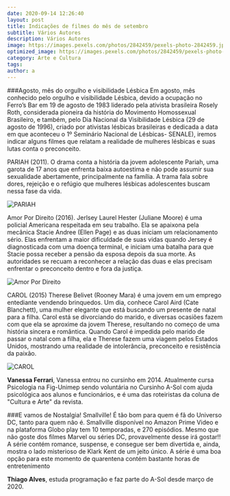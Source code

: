 ```yaml
---
date: 2020-09-14 12:26:40
layout: post
title: Indicações de filmes do mês de setembro
subtitle: Vários Autores
description: Vários Autores
image: https://images.pexels.com/photos/2842459/pexels-photo-2842459.jpeg
optimized_image: https://images.pexels.com/photos/2842459/pexels-photo-2842459.jpeg
category: Arte e Cultura
tags:
author: a
---
```


###Agosto, mês do orgulho e visibilidade Lésbica
Em agosto, mês conhecido pelo orgulho e visibilidade Lésbica, devido a ocupação no Ferro’s Bar em 19 de agosto de 1983 liderado pela ativista brasileira Rosely Roth, considerada pioneira da história do Movimento Homossexual Brasileiro, e também, pelo Dia Nacional da Visibilidade Lésbica (29 de agosto de 1996), criado por ativistas lésbicas brasileiras e dedicada a data em que aconteceu o 1º Seminário Nacional de Lésbicas- SENALE), iremos indicar alguns filmes que relatam a realidade de mulheres lésbicas e suas lutas conta o preconceito.

PARIAH (2011). O drama conta a história da jovem adolescente Pariah, uma garota de 17 anos que enfrenta baixa autoestima e não pode assumir sua sexualidade abertamente, principalmente na família. A trama fala sobre dores, rejeição e o refúgio que mulheres lésbicas adolescentes buscam nessa fase da vida. 

![PARIAH](https://upload.wikimedia.org/wikipedia/pt/d/df/Pariah.png "PARIAH")

Amor Por Direito (2016). Jerlsey Laurel Hester (Juliane Moore) é uma policial Americana respeitada em seu trabalho. Ela se apaixona pela mecânica Stacie Andree (Ellen Page) e as duas iniciam um relacionamento sério. Elas enfrentam a maior dificuldade de suas vidas quando Jersey é diagnosticada com uma doença terminal, e iniciam uma batalha para que Stacie possa receber a pensão da esposa depois da sua morte. As autoridades se recuam a reconhecer a relação das duas e elas precisam enfrentar o preconceito dentro e fora da justiça. 	 

![Amor Por Direito](https://conteudo.imguol.com.br/c/entretenimento/43/2016/04/18/poster-do-filme-amor-por-direito-1461015972765_615x300.jpg "Amor Por Direito")

CAROL (2015) Therese Belivet (Rooney Mara) é uma jovem em um emprego entediante vendendo brinquedos. Um dia, conhece Carol Aird (Cate Blanchett), uma mulher elegante que está buscando um presente de natal para a filha. Carol está se divorciando do marido, e diversas ocasiões fazem com que ela se aproxime da jovem Therese, resultando no começo de uma história sincera e romântica. Quando Carol é impedida pelo marido de passar o natal com a filha, ela e Therese fazem uma viagem pelos Estados Unidos, mostrando uma realidade de intolerância, preconceito e resistência da paixão.         

![CAROL](https://encrypted-tbn0.gstatic.com/images?q=tbn%3AANd9GcSYfjDd4O21o_3WiIETLCk1q0Icb0rC5nSSVA&usqp=CAU "CAROL")

**Vanessa Ferrari**, Vanessa entrou no cursinho em 2014. Atualmente cursa Psicologia na Fig-Unimep sendo voluntária no Cursinho A-Sol com ajuda psicológica aos alunos e funcionários, e é uma das roteiristas da coluna de "Cultura e Arte" da revista.

###E vamos de Nostalgia! Smallville!
É tão bom para quem é fã do Universo DC, tanto para quem não é.
Smallville disponível no Amazon Prime Video e na plataforma Globo play  tem 10 temporadas, e 270 episódios.
Mesmo que não goste dos filmes Marvel ou séries DC, provavelmente desse irá gostar!!
A série contém romance, suspense, e consegue ser bem divertida e, ainda,  mostra o lado misterioso de Klark Kent de um jeito único.
A série é uma boa opção para este momento de quarentena contém bastante horas de entretenimento

**Thiago Alves**, estuda programação e faz parte do A-Sol desde março de 2020.
